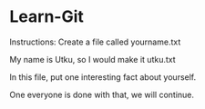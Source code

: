 # Learn-Git

Instructions:
Create a file called yourname.txt

My name is Utku, so I would make it utku.txt

In this file, put one interesting fact about yourself.

One everyone is done with that, we will continue.
